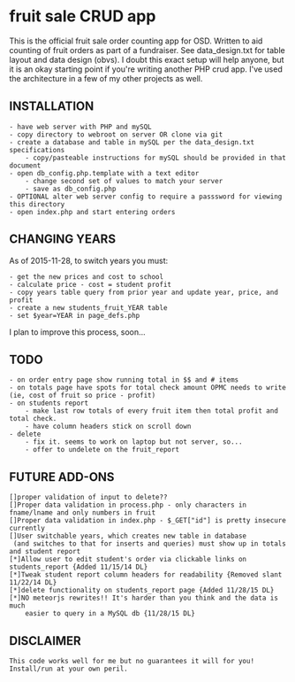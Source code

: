 # fruit sale CRUD app
This is the official fruit sale order counting app for OSD. 
Written to aid counting of fruit orders as part of a fundraiser.
See data_design.txt for table layout and data design (obvs).
I doubt this exact setup will help anyone, but it is an okay 
starting point if you're writing another PHP crud app. 
I've used the architecture in a few of my other projects as well.

## INSTALLATION
	- have web server with PHP and mySQL
	- copy directory to webroot on server OR clone via git
	- create a database and table in mySQL per the data_design.txt specifications
		- copy/pasteable instructions for mySQL should be provided in that document
	- open db_config.php.template with a text editor
		- change second set of values to match your server
		- save as db_config.php
	- OPTIONAL alter web server config to require a passsword for viewing this directory
	- open index.php and start entering orders

## CHANGING YEARS
As of 2015-11-28, to switch years you must:

	- get the new prices and cost to school
	- calculate price - cost = student profit
	- copy years table query from prior year and update year, price, and profit
	- create a new students_fruit_YEAR table 
	- set $year=YEAR in page_defs.php
I plan to improve this process, soon...

## TODO
	- on order entry page show running total in $$ and # items
	- on totals page have spots for total check amount OPMC needs to write (ie, cost of fruit so price - profit)
	- on students report
		- make last row totals of every fruit item then total profit and total check.
		- have column headers stick on scroll down
	- delete
		- fix it. seems to work on laptop but not server, so...
		- offer to undelete on the fruit_report

## FUTURE ADD-ONS
	[]proper validation of input to delete??
	[]Proper data validation in process.php - only characters in fname/lname and only numbers in fruit
	[]Proper data validation in index.php - $_GET["id"] is pretty insecure currently
	[]User switchable years, which creates new table in database
	 (and switches to that for inserts and queries) must show up in totals and student report
	[*]Allow user to edit student's order via clickable links on students_report {Added 11/15/14 DL}
	[*]Tweak student report column headers for readability {Removed slant 11/22/14 DL}
	[*]delete functionality on students_report page {Added 11/28/15 DL}
	[*]NO meteorjs rewrites!! It's harder than you think and the data is much 
		easier to query in a MySQL db {11/28/15 DL}

## DISCLAIMER
	This code works well for me but no guarantees it will for you! Install/run at your own peril.
